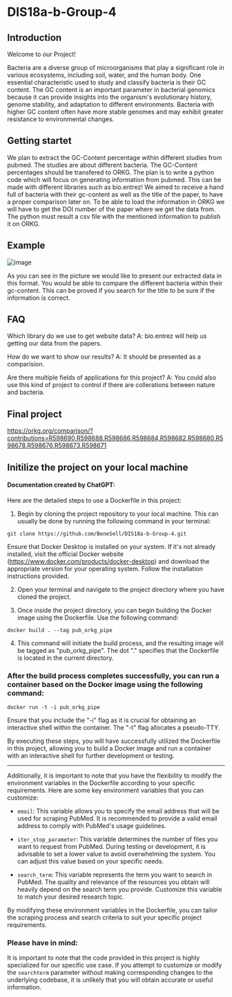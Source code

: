 # DIS18a-b-Group-4

## Introduction

Welcome to our Project! 

Bacteria are a diverse group of microorganisms that play a significant role in various ecosystems, including soil, water, and the human body. One essential characteristic used to study and classify bacteria is their GC content. The GC content is an important parameter in bacterial genomics because it can provide insights into the organism's evolutionary history, genome stability, and adaptation to different environments. Bacteria with higher GC content often have more stable genomes and may exhibit greater resistance to environmental changes.

## Getting startet

We plan to extract the GC-Content percentage within different studies from pubmed. The studies are about different bacteria. The GC-Content percentages should be transfered to ORKG.
The plan is to write a python code which will focus on generating information from pubmed. This can be made with different libraries such as bio.entrez! We aimed to receive a hand full of bacteria with their gc-content as well as the title of the paper, to have a proper comparison later on. To be able to load the information in ORKG we will have to get the DOI number of the paper where we get the data from.
The python must result a csv file with the mentioned information to publish it on ORKG.

## Example

![image](https://github.com/BeneSell/DIS18a-b-Group-4/assets/92676445/d2cef00e-ab03-427f-b218-8e1839badba4)

As you can see in the picture we would like to present our extracted data in this format. You would be able to compare the different bacteria within their gc-content. This can be proved if you search for the title to be sure if the information is correct.

## FAQ

Which library do we use to get website data? A: bio.entrez will help us getting our data from the papers.

How do we want to show our results? A: It should be presented as a comparision.

Are there multiple fields of applications for this project? A: You could also use this kind of project to control if there are collerations between nature and bacteria.

## Final project

https://orkg.org/comparison/?contributions=R598690,R598688,R598686,R598684,R598682,R598680,R598678,R598676,R598673,R598671

## Initilize the project on your local machine

#### Documentation created by ChatGPT:

Here are the detailed steps to use a Dockerfile in this project:

1. Begin by cloning the project repository to your local machine. This can usually be done by running the following command in your terminal:


`git clone https://github.com/BeneSell/DIS18a-b-Group-4.git`

Ensure that Docker Desktop is installed on your system. If it's not already installed, visit the official Docker website (https://www.docker.com/products/docker-desktop) and download the appropriate version for your operating system. Follow the installation instructions provided.

2. Open your terminal and navigate to the project directory where you have cloned the project.

3. Once inside the project directory, you can begin building the Docker image using the Dockerfile. Use the following command:

`docker build . --tag pub_orkg_pipe`

4. This command will initiate the build process, and the resulting image will be tagged as "pub_orkg_pipe". The dot "." specifies that the Dockerfile is located in the current directory.


### After the build process completes successfully, you can run a container based on the Docker image using the following command:


`docker run -t -i pub_orkg_pipe`

Ensure that you include the "-i" flag as it is crucial for obtaining an interactive shell within the container. The "-t" flag allocates a pseudo-TTY.

By executing these steps, you will have successfully utilized the Dockerfile in this project, allowing you to build a Docker image and run a container with an interactive shell for further development or testing.


---

Additionally, it is important to note that you have the flexibility to modify the environment variables in the Dockerfile according to your specific requirements. Here are some key environment variables that you can customize:

- `email`: This variable allows you to specify the email address that will be used for scraping PubMed. It is recommended to provide a valid email address to comply with PubMed's usage guidelines.

- `iter_stop_parameter`: This variable determines the number of files you want to request from PubMed. During testing or development, it is advisable to set a lower value to avoid overwhelming the system. You can adjust this value based on your specific needs.

- `search_term`: This variable represents the term you want to search in PubMed. The quality and relevance of the resources you obtain will heavily depend on the search term you provide. Customize this variable to match your desired research topic.

By modifying these environment variables in the Dockerfile, you can tailor the scraping process and search criteria to suit your specific project requirements.


### Please have in mind:

It is important to note that the code provided in this project is highly specialized for our specific use case. If you attempt to customize or modify the `searchterm` parameter without making corresponding changes to the underlying codebase, it is unlikely that you will obtain accurate or useful information.




